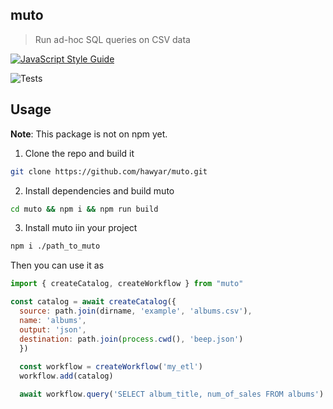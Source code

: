## muto

> Run ad-hoc SQL queries on CSV data

[![JavaScript Style Guide](https://img.shields.io/badge/code_style-standard-brightgreen.svg)](https://standardjs.com)

![Tests](https://github.com/hawyar/muto/actions/workflows/test.yml/badge.svg)

## Usage

**Note**: This package is not on npm yet. 

1. Clone the repo and build it

```bash
git clone https://github.com/hawyar/muto.git
```

2. Install dependencies and build muto
```bash
cd muto && npm i && npm run build
```

3. Install muto iin your project
```bash
npm i ./path_to_muto
```

Then you can use it as
```javascript
import { createCatalog, createWorkflow } from "muto"

const catalog = await createCatalog({
  source: path.join(dirname, 'example', 'albums.csv'),
  name: 'albums',
  output: 'json',
  destination: path.join(process.cwd(), 'beep.json')
  })
  
  const workflow = createWorkflow('my_etl')
  workflow.add(catalog)

  await workflow.query('SELECT album_title, num_of_sales FROM albums')
```